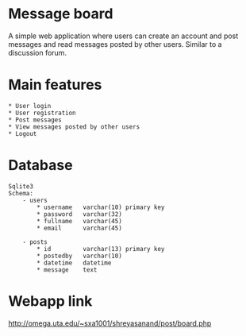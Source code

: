 # Message board

A simple web application where users can create an account and post messages and read messages posted by other users. Similar to a discussion forum.

# Main features
    * User login
    * User registration
    * Post messages
    * View messages posted by other users
    * Logout
    
# Database
    Sqlite3
    Schema:
        - users
            * username   varchar(10) primary key
            * password   varchar(32)
            * fullname   varchar(45)
            * email      varchar(45)
            
        - posts
            * id         varchar(13) primary key
            * postedby   varchar(10)
            * datetime   datetime
            * message    text
            
# Webapp link

http://omega.uta.edu/~sxa1001/shreyasanand/post/board.php